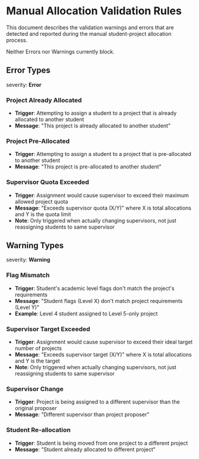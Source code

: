 # Manual Allocation Validation Rules

This document describes the validation warnings and errors that are detected and reported during the manual student-project allocation process.

Neither Errors nor Warnings currently block.

## Error Types

severity: **Error**

### Project Already Allocated

- **Trigger**: Attempting to assign a student to a project that is already allocated to another student
- **Message**: "This project is already allocated to another student"

### Project Pre-Allocated

- **Trigger**: Attempting to assign a student to a project that is pre-allocated to another student
- **Message**: "This project is pre-allocated to another student"

### Supervisor Quota Exceeded

- **Trigger**: Assignment would cause supervisor to exceed their maximum allowed project quota
- **Message**: "Exceeds supervisor quota (X/Y)" where X is total allocations and Y is the quota limit
- **Note**: Only triggered when actually changing supervisors, not just reassigning students to same supervisor

## Warning Types

severity: **Warning**

### Flag Mismatch

- **Trigger**: Student's academic level flags don't match the project's requirements
- **Message**: "Student flags (Level X) don't match project requirements (Level Y)"
- **Example**: Level 4 student assigned to Level 5-only project

### Supervisor Target Exceeded

- **Trigger**: Assignment would cause supervisor to exceed their ideal target number of projects
- **Message**: "Exceeds supervisor target (X/Y)" where X is total allocations and Y is the target
- **Note**: Only triggered when actually changing supervisors, not just reassigning students to same supervisor

### Supervisor Change

- **Trigger**: Project is being assigned to a different supervisor than the original proposer
- **Message**: "Different supervisor than project proposer"

### Student Re-allocation

- **Trigger**: Student is being moved from one project to a different project
- **Message**: "Student already allocated to different project"
